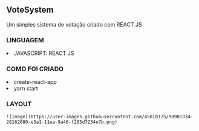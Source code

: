 <h2> VoteSystem </h2>
<p> Um simples sistema de votação criado com REACT JS </p>

<div>
  <h3> LINGUAGEM </h3>
    <li> JAVASCRIPT: REACT JS </li>
</div>
  
<div>
  <h3> COMO FOI CRIADO </h3>
    <li> create-react-app </li>
    <li> yarn start </li>
</div>

  <h3> LAYOUT </h3>
  
    ![image](https://user-images.githubusercontent.com/45010175/90901334-28162080-e3a1-11ea-9a46-f285d7234e7b.png)

  

  

